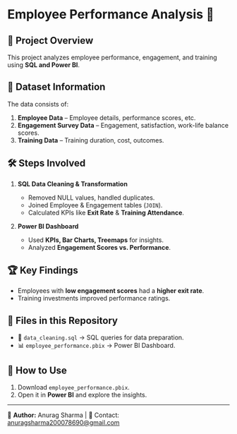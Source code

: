 # Employee Performance Analysis 🚀

## 📌 Project Overview
This project analyzes employee performance, engagement, and training using **SQL and Power BI**.

## 📂 Dataset Information
The data consists of:
1. **Employee Data** – Employee details, performance scores, etc.
2. **Engagement Survey Data** – Engagement, satisfaction, work-life balance scores.
3. **Training Data** – Training duration, cost, outcomes.

## 🛠️ Steps Involved
1. **SQL Data Cleaning & Transformation**
   - Removed NULL values, handled duplicates.
   - Joined Employee & Engagement tables (`JOIN`).
   - Calculated KPIs like **Exit Rate** & **Training Attendance**.

2. **Power BI Dashboard**
   - Used **KPIs, Bar Charts, Treemaps** for insights.
   - Analyzed **Engagement Scores vs. Performance**.

## 🏆 Key Findings
- Employees with **low engagement scores** had a **higher exit rate**.
- Training investments improved performance ratings.

## 📂 Files in this Repository
- 📜 `data_cleaning.sql` → SQL queries for data preparation.
- 📊 `employee_performance.pbix` → Power BI Dashboard.

## 📌 How to Use
1. Download `employee_performance.pbix`.
2. Open it in **Power BI** and explore the insights.

---
🚀 **Author:** Anurag Sharma | 📧 Contact: anuragsharma200078690@gmail.com
